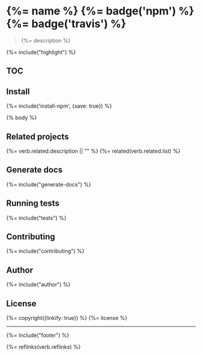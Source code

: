 # {%= name %} {%= badge('npm') %} {%= badge('travis') %}

> {%= description %}

{%= include("highlight") %}

## TOC
<!-- toc -->

## Install
{%= include('install-npm', {save: true}) %}

{% body %}

## Related projects
{%= verb.related.description || "" %}
{%= related(verb.related.list) %}

## Generate docs
{%= include("generate-docs") %}

## Running tests
{%= include("tests") %}

## Contributing
{%= include("contributing") %}

## Author
{%= include("author") %}

## License
{%= copyright({linkify: true}) %}
{%= license %}

***

{%= include("footer") %}

{%= reflinks(verb.reflinks) %}
